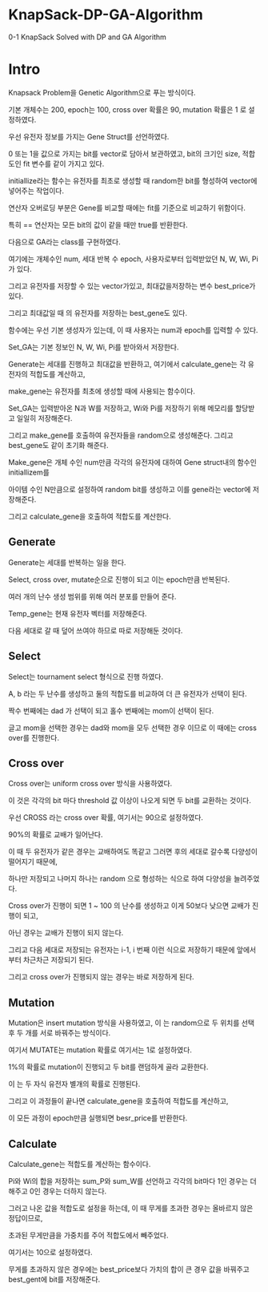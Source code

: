 # KnapSack-DP-GA-Algorithm
0-1 KnapSack  Solved with DP and GA Algorithm



# Intro

Knapsack Problem을 Genetic Algorithm으로 푸는 방식이다.

기본 개체수는 200, epoch는 100, cross over 확률은 90, mutation 확률은 1 로 설정하였다.

우선 유전자 정보를 가지는 Gene Struct를 선언하였다.

0 또는 1을 값으로 가지는 bit를 vector로 담아서 보관하였고, bit의 크기인 size, 적합도인 fit 변수를 같이 가지고 있다.

initiallize라는 함수는 유전자를 최초로 생성할 때 random한 bit를 형성하여 vector에 넣어주는 작업이다.

연산자 오버로딩 부분은 Gene를 비교할 때에는 fit를 기준으로 비교하기 위함이다.

특히 == 연산자는 모든 bit의 값이 같을 때만 true를 반환한다.

다음으로 GA라는 class를 구현하였다. 

여기에는 개체수인 num, 세대 반복 수 epoch, 사용자로부터 입력받았던 N, W, Wi, Pi가 있다.

그리고 유전자를 저장할 수 있는 vector가있고, 최대값을저장하는 변수 best_price가 있다. 

그리고 최대값일 때 의 유전자를 저장하는 best_gene도 있다.

함수에는 우선 기본 생성자가 있는데, 이 때 사용자는 num과 epoch를 입력할 수 있다.

Set_GA는 기본 정보인 N, W, Wi, Pi를 받아와서 저장한다.

Generate는 세대를 진행하고 최대값을 반환하고, 여기에서 calculate_gene는 각 유전자의 적합도를 계산하고,

make_gene는 유전자를 최초에 생성할 때에 사용되는 함수이다.

Set_GA는 입력받아온 N과 W를 저장하고, Wi와 Pi를 저장하기 위해 메모리를 할당받고 일일히 저장해준다.

그리고 make_gene를 호출하여 유전자들을 random으로 생성해준다. 그리고 best_gene도 같이 초기화 해준다.

Make_gene은 개체 수인 num만큼 각각의 유전자에 대하여 Gene struct내의 함수인 initiallizem를

아이템 수인 N만큼으로 설정하여 random bit를 생성하고 이를 gene라는 vector에 저장해준다.

그리고 calculate_gene을 호출하여 적합도를 계산한다. 

## Generate

Generate는 세대를 반복하는 일을 한다.

Select, cross over, mutate순으로 진행이 되고 이는 epoch만큼 반복된다.

여러 개의 난수 생성 범위를 위해 여러 분포를 만들어 준다.

Temp_gene는 현재 유전자 벡터를 저장해준다.

다음 세대로 갈 때 덮어 쓰여야 하므로 따로 저장해둔 것이다. 

## Select

Select는 tournament select 형식으로 진행 하였다.

A, b 라는 두 난수를 생성하고 둘의 적합도를 비교하여 더 큰 유전자가 선택이 된다.

짝수 번째에는 dad 가 선택이 되고 홀수 번째에는 mom이 선택이 된다.

글고 mom을 선택한 경우는 dad와 mom을 모두 선택한 경우 이므로 이 때에는 cross over를 진행한다.

## Cross over

Cross over는 uniform cross over 방식을 사용하였다.

이 것은 각각의 bit 마다 threshold 값 이상이 나오게 되면 두 bit를 교환하는 것이다.

우선 CROSS 라는 cross over 확률, 여기서는 90으로 설정하였다.

90%의 확률로 교배가 일어난다.

이 때 두 유전자가 같은 경우는 교배하여도 똑같고 그러면 후의 세대로 갈수록 다양성이 떨어지기 때문에,

하나만 저장되고 나머지 하나는 random 으로 형성하는 식으로 하여 다양성을 늘려주었다.

Cross over가 진행이 되면 1 ~ 100 의 난수를 생성하고 이게 50보다 낮으면 교배가 진행이 되고,

아닌 경우는 교배가 진행이 되지 않는다.

그리고 다음 세대로 저장되는 유전자는 i-1, i 번째 이런 식으로 저장하기 때문에 앞에서부터 차근차근 저장되기 된다.

그리고 cross over가 진행되지 않는 경우는 바로 저장하게 된다.

## Mutation

Mutation은 insert mutation 방식을 사용하였고, 이 는 random으로 두 위치를 선택 후 두 개를 서로 바꿔주는 방식이다.

여기서 MUTATE는 mutation 확률로 여기서는 1로 설정하였다. 

1%의 확률로 mutation이 진행되고 두 bit를 랜덤하게 골라 교환한다.

이 는 두 자식 유전자 별개의 확률로 진행된다.

그리고 이 과정들이 끝나면 calculate_gene을 호출하여 적합도를 계산하고,

이 모든 과정이 epoch만큼 실행되면 besr_price를 반환한다.

## Calculate

Calculate_gene는 적합도를 계산하는 함수이다.

Pi와 Wi의 합을 저장하는 sum_P와 sum_W를 선언하고 각각의 bit마다 1인 경우는 더해주고 0인 경우는 더하지 않는다.

그러고 나온 값을 적합도로 설정을 하는데, 이 때 무게를 초과한 경우는 올바르지 않은 정답이므로,

초과된 무게만큼을 가중치를 주어 적합도에서 빼주었다.

여기서는 10으로 설정하였다.

무게를 초과하지 않은 경우에는 best_price보다 가치의 합이 큰 경우 값을 바꿔주고 best_gent에 bit를 저장해준다. 

